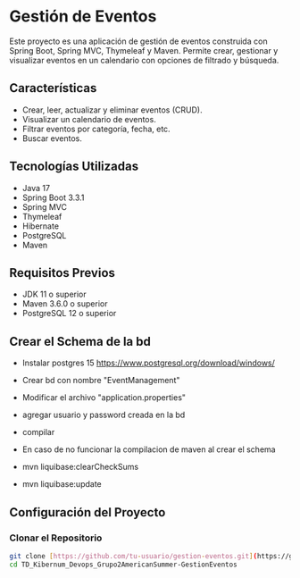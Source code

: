 # Gestión de Eventos

Este proyecto es una aplicación de gestión de eventos construida con Spring Boot, Spring MVC, Thymeleaf y Maven. Permite crear, gestionar y visualizar eventos en un calendario con opciones de filtrado y búsqueda.

## Características

- Crear, leer, actualizar y eliminar eventos (CRUD).
- Visualizar un calendario de eventos.
- Filtrar eventos por categoría, fecha, etc.
- Buscar eventos.

## Tecnologías Utilizadas

- Java 17
- Spring Boot 3.3.1
- Spring MVC
- Thymeleaf
- Hibernate
- PostgreSQL
- Maven

## Requisitos Previos

- JDK 11 o superior
- Maven 3.6.0 o superior
- PostgreSQL 12 o superior

## Crear el Schema de la bd
- Instalar postgres 15 https://www.postgresql.org/download/windows/
- Crear bd con nombre "EventManagement"
- Modificar el archivo "application.properties"
- agregar usuario y password creada en la bd
- compilar


- En caso de no funcionar la compilacion de maven al crear el schema
- mvn liquibase:clearCheckSums
- mvn liquibase:update
## Configuración del Proyecto

### Clonar el Repositorio

```bash
git clone [https://github.com/tu-usuario/gestion-eventos.git](https://github.com/cristianjonhson/TD_Kibernum_Devops_Grupo2AmericanSummer-GestionEventos.git)
cd TD_Kibernum_Devops_Grupo2AmericanSummer-GestionEventos
